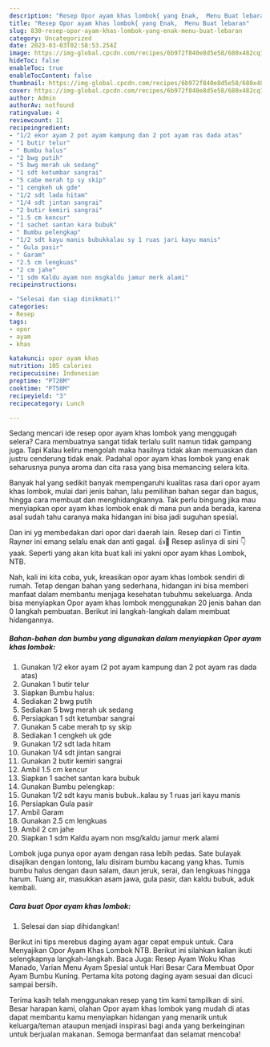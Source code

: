 ```yaml
---
description: "Resep Opor ayam khas lombok{ yang Enak,  Menu Buat lebaran"
title: "Resep Opor ayam khas lombok{ yang Enak,  Menu Buat lebaran"
slug: 830-resep-opor-ayam-khas-lombok-yang-enak-menu-buat-lebaran
category: Uncategorized
date: 2023-03-03T02:58:53.254Z
image: https://img-global.cpcdn.com/recipes/6b972f840e8d5e58/680x482cq70/opor-ayam-khas-lombok-foto-resep-utama.jpg
hideToc: false
enableToc: true
enableTocContent: false
thumbnail: https://img-global.cpcdn.com/recipes/6b972f840e8d5e58/680x482cq70/opor-ayam-khas-lombok-foto-resep-utama.jpg
cover: https://img-global.cpcdn.com/recipes/6b972f840e8d5e58/680x482cq70/opor-ayam-khas-lombok-foto-resep-utama.jpg
author: Admin
authorAv: notfound
ratingvalue: 4
reviewcount: 11
recipeingredient:
- "1/2 ekor ayam 2 pot ayam kampung dan 2 pot ayam ras dada atas"
- "1 butir telur"
- " Bumbu halus"
- "2 bwg putih"
- "5 bwg merah uk sedang"
- "1 sdt ketumbar sangrai"
- "5 cabe merah tp sy skip"
- "1 cengkeh uk gde"
- "1/2 sdt lada hitam"
- "1/4 sdt jintan sangrai"
- "2 butir kemiri sangrai"
- "1.5 cm kencur"
- "1 sachet santan kara bubuk"
- " Bumbu pelengkap"
- "1/2 sdt kayu manis bubukkalau sy 1 ruas jari kayu manis"
- " Gula pasir"
- " Garam"
- "2.5 cm lengkuas"
- "2 cm jahe"
- "1 sdm Kaldu ayam non msgkaldu jamur merk alami"
recipeinstructions:

- "Selesai dan siap dinikmati!"
categories:
- Resep
tags:
- opor
- ayam
- khas

katakunci: opor ayam khas 
nutrition: 105 calories
recipecuisine: Indonesian
preptime: "PT20M"
cooktime: "PT50M"
recipeyield: "3"
recipecategory: Lunch

---
```



Sedang mencari ide resep opor ayam khas lombok yang menggugah selera? Cara membuatnya sangat tidak terlalu sulit namun tidak gampang juga. Tapi Kalau keliru mengolah maka hasilnya tidak akan memuaskan dan justru cenderung tidak enak. Padahal opor ayam khas lombok yang enak seharusnya punya aroma dan cita rasa yang bisa memancing selera kita.


Banyak hal yang sedikit banyak mempengaruhi kualitas rasa dari opor ayam khas lombok, mulai dari jenis bahan, lalu pemilihan bahan segar dan bagus, hingga cara membuat dan menghidangkannya. Tak perlu bingung jika mau menyiapkan opor ayam khas lombok enak di mana pun anda berada, karena asal sudah tahu caranya maka hidangan ini bisa jadi suguhan spesial.

Dan ini yg membedakan dari opor dari daerah lain. Resep dari ci Tintin Rayner ini emang selalu enak dan anti gagal. 👍🥰 Resep aslinya di sini 👇 yaak. Seperti yang akan kita buat kali ini yakni opor ayam khas Lombok, NTB.


Nah, kali ini kita coba, yuk, kreasikan opor ayam khas lombok sendiri di rumah. Tetap dengan bahan yang sederhana, hidangan ini bisa memberi manfaat dalam membantu menjaga kesehatan tubuhmu sekeluarga. Anda bisa menyiapkan Opor ayam khas lombok menggunakan 20 jenis bahan dan 0 langkah pembuatan. Berikut ini langkah-langkah dalam membuat hidangannya.

<!--inarticleads1-->

##### Bahan-bahan dan bumbu yang digunakan dalam menyiapkan Opor ayam khas lombok:

1. Gunakan 1/2 ekor ayam (2 pot ayam kampung dan 2 pot ayam ras dada atas)
1. Gunakan 1 butir telur
1. Siapkan  Bumbu halus:
1. Sediakan 2 bwg putih
1. Sediakan 5 bwg merah uk sedang
1. Persiapkan 1 sdt ketumbar sangrai
1. Gunakan 5 cabe merah tp sy skip
1. Sediakan 1 cengkeh uk gde
1. Gunakan 1/2 sdt lada hitam
1. Gunakan 1/4 sdt jintan sangrai
1. Gunakan 2 butir kemiri sangrai
1. Ambil 1.5 cm kencur
1. Siapkan 1 sachet santan kara bubuk
1. Gunakan  Bumbu pelengkap:
1. Gunakan 1/2 sdt kayu manis bubuk..kalau sy 1 ruas jari kayu manis
1. Persiapkan  Gula pasir
1. Ambil  Garam
1. Gunakan 2.5 cm lengkuas
1. Ambil 2 cm jahe
1. Siapkan 1 sdm Kaldu ayam non msg/kaldu jamur merk alami


Lombok juga punya opor ayam dengan rasa lebih pedas. Sate bulayak disajikan dengan lontong, lalu disiram bumbu kacang yang khas. Tumis bumbu halus dengan daun salam, daun jeruk, serai, dan lengkuas hingga harum. Tuang air, masukkan asam jawa, gula pasir, dan kaldu bubuk, aduk kembali. 

<!--inarticleads2-->

##### Cara buat Opor ayam khas lombok:


1. Selesai dan siap dihidangkan!

Berikut ini tips merebus daging ayam agar cepat empuk untuk. Cara Menyajikan Opor Ayam Khas Lombok NTB. Berikut ini silahkan kalian ikuti selengkapnya langkah-langkah. Baca Juga: Resep Ayam Woku Khas Manado, Varian Menu Ayam Spesial untuk Hari Besar Cara Membuat Opor Ayam Bumbu Kuning. Pertama kita potong daging ayam sesuai dan dicuci sampai bersih. 

Terima kasih telah menggunakan resep yang tim kami tampilkan di sini. Besar harapan kami, olahan Opor ayam khas lombok yang mudah di atas dapat membantu kamu menyiapkan hidangan yang menarik untuk keluarga/teman ataupun menjadi inspirasi bagi anda yang berkeinginan untuk berjualan makanan. Semoga bermanfaat dan selamat mencoba!
